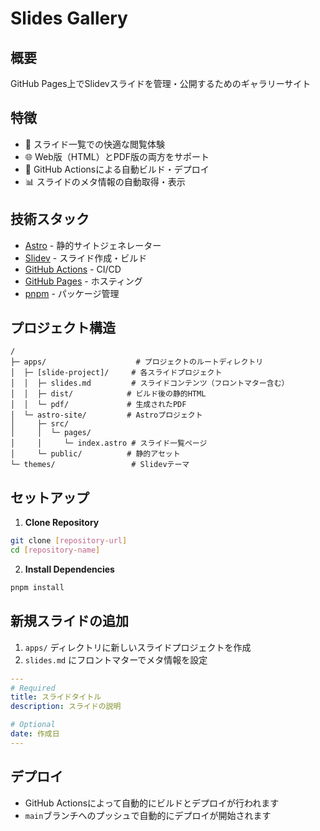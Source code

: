 # Slides Gallery

## 概要

GitHub Pages上でSlidevスライドを管理・公開するためのギャラリーサイト

## 特徴
- 📑 スライド一覧での快適な閲覧体験
- 🌐 Web版（HTML）とPDF版の両方をサポート
- 🔄 GitHub Actionsによる自動ビルド・デプロイ
- 📊 スライドのメタ情報の自動取得・表示

## 技術スタック
- [Astro](https://astro.build/) - 静的サイトジェネレーター
- [Slidev](https://sli.dev/) - スライド作成・ビルド
- [GitHub Actions](https://github.com/features/actions) - CI/CD
- [GitHub Pages](https://pages.github.com/) - ホスティング
- [pnpm](https://pnpm.io/) - パッケージ管理

## プロジェクト構造

```
/
├─ apps/                    # プロジェクトのルートディレクトリ
│  ├─ [slide-project]/     # 各スライドプロジェクト
│  │  ├─ slides.md         # スライドコンテンツ（フロントマター含む）
│  │  ├─ dist/            # ビルド後の静的HTML
│  │  └─ pdf/             # 生成されたPDF
│  └─ astro-site/         # Astroプロジェクト
│     ├─ src/
│     │  └─ pages/
│     │     └─ index.astro # スライド一覧ページ
│     └─ public/          # 静的アセット
└─ themes/                 # Slidevテーマ
```

## セットアップ

1. **Clone Repository**
```bash
git clone [repository-url]
cd [repository-name]
```

2. **Install Dependencies**
```bash
pnpm install
```

## 新規スライドの追加

1. `apps/` ディレクトリに新しいスライドプロジェクトを作成
2. `slides.md` にフロントマターでメタ情報を設定
```yaml
---
# Required
title: スライドタイトル
description: スライドの説明

# Optional
date: 作成日
---
```

## デプロイ
- GitHub Actionsによって自動的にビルドとデプロイが行われます
- `main`ブランチへのプッシュで自動的にデプロイが開始されます
